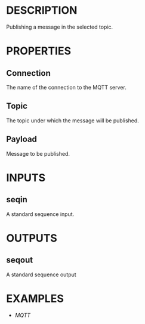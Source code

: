 # DESCRIPTION

Publishing a message in the selected topic.

# PROPERTIES

## Connection

The name of the connection to the MQTT server.

## Topic

The topic under which the message will be published.

## Payload

Message to be published.

# INPUTS

## seqin

A standard sequence input.

# OUTPUTS

## seqout

A standard sequence output

# EXAMPLES

- _MQTT_
